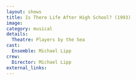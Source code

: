 ```yaml
---
layout: shows
title: Is There Life After High School? (1993)
image: 
category: musical
details:
  Theatre: Players by the Sea
cast:
  Ensemble: Michael Lipp
crew:
  Director: Michael Lipp
external_links:
---
```

